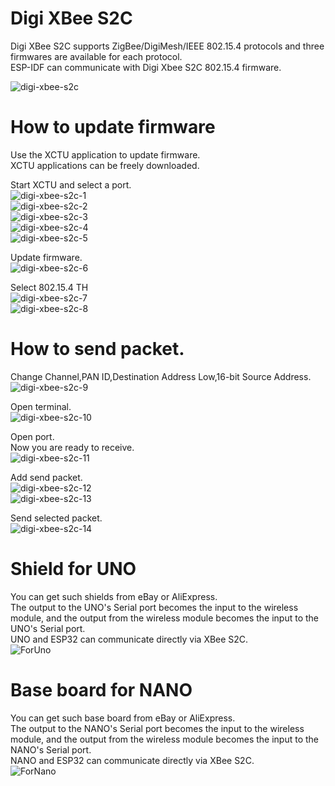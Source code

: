 # Digi XBee S2C
Digi XBee S2C supports ZigBee/DigiMesh/IEEE 802.15.4 protocols and three firmwares are available for each protocol.   
ESP-IDF can communicate with Digi Xbee S2C 802.15.4 firmware.   

![digi-xbee-s2c](https://github.com/nopnop2002/esp-idf-ieee802154/assets/6020549/82b1ebdb-f292-415e-9259-fb2f8a17b5d7)

# How to update firmware
Use the XCTU application to update firmware.   
XCTU applications can be freely downloaded.   

Start XCTU and select a port.   
![digi-xbee-s2c-1](https://github.com/nopnop2002/esp-idf-ieee802154/assets/6020549/cf966e74-c251-4885-a546-e082466bd835)   
![digi-xbee-s2c-2](https://github.com/nopnop2002/esp-idf-ieee802154/assets/6020549/22ce3724-4c50-45f3-8436-085d962a5232)   
![digi-xbee-s2c-3](https://github.com/nopnop2002/esp-idf-ieee802154/assets/6020549/ec3fb1f4-121a-405d-8ff2-f082d5bfe797)   
![digi-xbee-s2c-4](https://github.com/nopnop2002/esp-idf-ieee802154/assets/6020549/da5dadc4-33ce-46d8-b308-2b82850f8997)   
![digi-xbee-s2c-5](https://github.com/nopnop2002/esp-idf-ieee802154/assets/6020549/15c7a802-6267-4780-9e0b-0c9f4c27ca1b)   

Update firmware.   
![digi-xbee-s2c-6](https://github.com/nopnop2002/esp-idf-ieee802154/assets/6020549/552db5d4-bf95-4469-897e-9184050b4da1)   

Select 802.15.4 TH   
![digi-xbee-s2c-7](https://github.com/nopnop2002/esp-idf-ieee802154/assets/6020549/609aedec-dc35-4112-a8a9-e3e8fc534491)   
![digi-xbee-s2c-8](https://github.com/nopnop2002/esp-idf-ieee802154/assets/6020549/6fe7f098-69e6-4325-8066-68ba5aca817b)   

# How to send packet.
Change Channel,PAN ID,Destination Address Low,16-bit Source Address.   
![digi-xbee-s2c-9](https://github.com/nopnop2002/esp-idf-ieee802154/assets/6020549/94fe2d0f-7c4c-4931-8d36-2ff931a54b10)

Open terminal.   
![digi-xbee-s2c-10](https://github.com/nopnop2002/esp-idf-ieee802154/assets/6020549/c61a0ddb-d8a3-4fc9-90e7-6bc5a2974a84)   

Open port.   
Now you are ready to receive.   
![digi-xbee-s2c-11](https://github.com/nopnop2002/esp-idf-ieee802154/assets/6020549/97b39733-1dc5-4db0-94c3-cf26ef82e7e8)   

Add send packet.   
![digi-xbee-s2c-12](https://github.com/nopnop2002/esp-idf-ieee802154/assets/6020549/66ef22ce-ade6-4265-94fc-7009abab099c)   
![digi-xbee-s2c-13](https://github.com/nopnop2002/esp-idf-ieee802154/assets/6020549/24108a63-d753-4bc8-9c19-225317dc190e)   

Send selected packet.   
![digi-xbee-s2c-14](https://github.com/nopnop2002/esp-idf-ieee802154/assets/6020549/ccfed819-dc3e-4df1-8b4e-22a7338341f7)   


# Shield for UNO
You can get such shields from eBay or AliExpress.   
The output to the UNO's Serial port becomes the input to the wireless module, and the output from the wireless module becomes the input to the UNO's Serial port.   
UNO and ESP32 can communicate directly via XBee S2C.   
![ForUno](https://github.com/nopnop2002/esp-idf-ieee802154/assets/6020549/2a749423-80c6-4ffb-8c96-dd9419d9fe3d)

# Base board for NANO
You can get such base board from eBay or AliExpress.   
The output to the NANO's Serial port becomes the input to the wireless module, and the output from the wireless module becomes the input to the NANO's Serial port.   
NANO and ESP32 can communicate directly via XBee S2C.   
![ForNano](https://github.com/nopnop2002/esp-idf-ieee802154/assets/6020549/d596b8e9-fe05-4345-bcdf-d692ef8de8a5)
